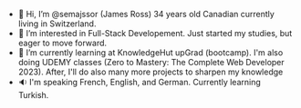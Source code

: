 - 👋 Hi, I’m @semajssor (James Ross) 34 years old Canadian currently living in Switzerland.
- 👀 I’m interested in Full-Stack Developement. Just started my studies, but eager to move forward.
- 🌱 I’m currently learning at KnowledgeHut upGrad (bootcamp). I'm also doing UDEMY classes (Zero to Mastery: The Complete Web Developer 2023). After, I'll do also many more projects to sharpen my knowledge
- 🔉 I'm speaking French, English, and German. Currently learning Turkish.

<!---
semajssor/semajssor is a ✨ special ✨ repository because its `README.md` (this file) appears on your GitHub profile.
You can click the Preview link to take a look at your changes.
--->
